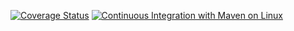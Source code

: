 [![Coverage Status](https://coveralls.io/repos/github/giamberinigiulia/AST/badge.svg?branch=main)](https://coveralls.io/github/giamberinigiulia/AST?branch=main)
[![Continuous Integration with Maven on Linux](https://github.com/giamberinigiulia/AST/actions/workflows/maven-ci.yml/badge.svg?branch=main)](https://github.com/giamberinigiulia/AST/actions/workflows/maven-ci.yml)
